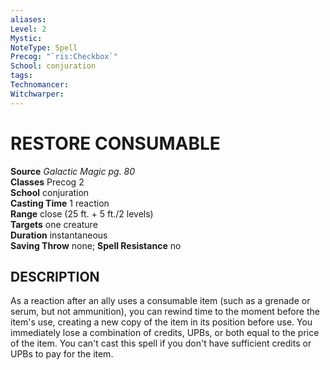 ```yaml
---
aliases: 
Level: 2
Mystic: 
NoteType: Spell
Precog: "`ris:Checkbox`"
School: conjuration
tags: 
Technomancer: 
Witchwarper: 
---
```

# RESTORE CONSUMABLE

**Source** _Galactic Magic pg. 80_  
**Classes** Precog 2  
**School** conjuration  
**Casting Time** 1 reaction  
**Range** close (25 ft. + 5 ft./2 levels)  
**Targets** one creature  
**Duration** instantaneous  
**Saving Throw** none; **Spell Resistance** no

## DESCRIPTION

As a reaction after an ally uses a consumable item (such as a grenade or serum, but not ammunition), you can rewind time to the moment before the item's use, creating a new copy of the item in its position before use. You immediately lose a combination of credits, UPBs, or both equal to the price of the item. You can't cast this spell if you don't have sufficient credits or UPBs to pay for the item.